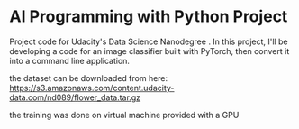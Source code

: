 # AI Programming with Python Project

Project code for Udacity's Data Science Nanodegree . In this project, I'll be developing  a code for an image classifier built with PyTorch, then convert it into a command line application.

the dataset can be downloaded from here: https://s3.amazonaws.com/content.udacity-data.com/nd089/flower_data.tar.gz 

the training was done on virtual machine provided with a GPU